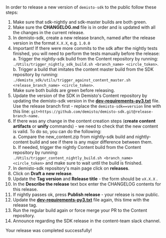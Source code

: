 In order to release a new version of `demisto-sdk` to the public follow these steps:

1) Make sure that sdk-nightly and sdk-master builds are both green.
2) Make sure the **CHANGELOG.md** file is in order and is updated with all the changes in the current release.
3) In demisto-sdk, create a new release branch, named after the release version in the format `X.X.X`, e.g. `1.0.0`
4) Important! If there were more commits to the sdk after the nightly tests finished, you will need to perform the tests manually before the release:  
  a. Trigger the nightly-sdk build from the Content repository by running:  
     `./Utils/trigger_nightly_sdk_build.sh <branch_name> <circle_token>`.  
  b. Trigger a build that imitates the content master build from the SDK repository by running:   
     `./demisto_sdk/utils/trigger_against_content_master.sh <release_branch_name> <circle_token>`.  
  Make sure both builds are green before releasing.
5) Update the version of the SDK in Demisto's Content repository by updating the demisto-sdk version in the [**dev-requirements-py3.txt**](https://github.com/demisto/content/blob/master/dev-requirements-py3.txt) file. Use the release branch first - replace the `demisto-sdk==version` line with this line: `git+https://github.com/demisto/demisto-sdk.git@release-branch-name.`
6) If there was any change in the content creation steps (**create content artifacts** or **unify** commands) - we need to check that the new content is valid.
To do so, you can do the following:  
  a. Compare the new_content.zip from nightly-sdk build and nightly-content build and see if there is any major difference between them.  
  b. If needed, trigger the nightly Content build from the Content repository by running:    
  `./Utils/trigger_content_nightly_build.sh <branch_name> <circle_token>` and make sure to wait until the build is finished.
7) In demisto-sdk repository's main page click on **releases**.
8) Click on **Draft a new release**.
9) Update the **Tag version** and **Release title** - the form should be `vX.X.X` .
10) In the **Describe the release** text box enter the CHANGELOG contents for this release.
11) If nightly passes ok, press **Publish release** - your release is now public.
12) Update the [**dev-requirements-py3.txt**](https://github.com/demisto/content/blob/master/dev-requirements-py3.txt) file again, this time with the release tag.
13) Run the regular build again or force merge your PR to the Content repository.
14) Announce regarding the SDK release in the content-team slack channel.

Your release was completed successfully!
